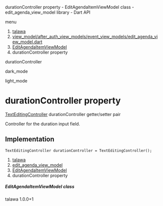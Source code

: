 




durationController property - EditAgendaItemViewModel class - edit\_agenda\_view\_model library - Dart API







menu

1. [talawa](../../index.html)
2. [view\_model/after\_auth\_view\_models/event\_view\_models/edit\_agenda\_view\_model.dart](../../view_model_after_auth_view_models_event_view_models_edit_agenda_view_model/view_model_after_auth_view_models_event_view_models_edit_agenda_view_model-library.html)
3. [EditAgendaItemViewModel](../../view_model_after_auth_view_models_event_view_models_edit_agenda_view_model/EditAgendaItemViewModel-class.html)
4. durationController property

durationController


dark\_mode

light\_mode




# durationController property


[TextEditingController](https://api.flutter.dev/flutter/widgets/TextEditingController-class.html)
durationController
getter/setter pair

Controller for the duration input field.


## Implementation

```
TextEditingController durationController = TextEditingController();
```

 


1. [talawa](../../index.html)
2. [edit\_agenda\_view\_model](../../view_model_after_auth_view_models_event_view_models_edit_agenda_view_model/view_model_after_auth_view_models_event_view_models_edit_agenda_view_model-library.html)
3. [EditAgendaItemViewModel](../../view_model_after_auth_view_models_event_view_models_edit_agenda_view_model/EditAgendaItemViewModel-class.html)
4. durationController property

##### EditAgendaItemViewModel class





talawa
1.0.0+1






